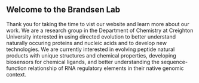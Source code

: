 ## Welcome to the Brandsen Lab

Thank you for taking the time to vist our website and learn more about our work. We are a research group in the Department of Chemistry at Creighton University interested in using directed evolution to better understand naturally occuring proteins and nucleic acids and to develop new technologies. We are currently interested in evolving peptide natural products with unique structures and chemical properties, developing biosensors for chemical ligands, and better understanding the sequence-function relationship of RNA regulatory elements in their native genomic context.
